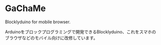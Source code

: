 # GaChaMe
Blocklyduino for mobile browser.

Arduinoをブロックプログラミングで開発できるBlocklyduino、これをスマホのブラウザなどのモバイル向けに改修しています。

